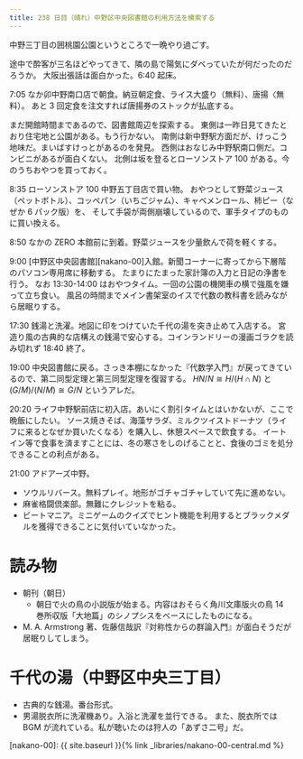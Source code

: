 ```yaml
---
title: 238 日目（晴れ）中野区中央図書館の利用方法を模索する
---
```


中野三丁目の囲桃園公園というところで一晩やり過ごす。

途中で酔客が三名ほどやってきて、隣の島で陽気にダベっていたが何だったのだろうか。
大阪出張話は面白かった。6:40 起床。

7:05 なか卯中野南口店で朝食。納豆朝定食、ライス大盛り（無料）、唐揚〈無料）。
あと 3 回定食を注文すれば唐揚券のストックが払底する。

まだ開館時間まであるので、図書館周辺を探索する。
東側は一昨日見てきたとおり住宅地と公園がある。もう行かない。
南側は新中野駅方面だが、けっこう地味だ。まいばすけっとがあるのを発見。
西側はおなじみ中野駅南口側だ。コンビニがあるが面白くない。
北側は坂を登るとローソンストア 100 がある。今のうちおやつを買っておく。

8:35 ローソンストア 100 中野五丁目店で買い物。
おやつとして野菜ジュース（ペットボトル）、コッペパン（いちごジャム）、キャベメンロール、柿ピー（なぜか 6 パック版）を、
そして手袋が両側崩壊しているので、軍手タイプのものに買い換える。

8:50 なかの ZERO 本館前に到着。野菜ジュースを少量飲んで荷を軽くする。

9:00 [中野区中央図書館][nakano-00]入館。新聞コーナーに寄ってから下層階のパソコン専用席に移動する。
たまりにたまった家計簿の入力と日記の浄書を行う。
なお 13:30-14:00 はおやつタイム。一回の公園の機関車の横で強風を嫌って立ち食い。
風呂の時間までメイン書架室のイスで代数の教科書を読みながら居眠りする。

17:30 銭湯と洗濯。地図に印をつけていた千代の湯を突き止めて入店する。
宮造り風の古典的な店構えの銭湯で安心する。コインランドリーの漫画ゴラクを読み切れず 18:40 終了。

19:00 中央図書館に戻る。さっき本棚になかった『代数学入門』が戻ってきているので、第二同型定理と第三同型定理を復習する。
$HN/N \cong H/(H \cap N)$ と $(G/M)/(N/M) \cong G/N$ というアレだ。

20:20 ライフ中野駅前店に初入店。あいにく割引タイムとはいかないが、ここで晩飯にしたい。
ソース焼きそば、海藻サラダ、ミルクツイストドーナツ（ライフに来るとなぜか買いたくなる）を購入し、休憩スペースで飲食する。
イートイン等で食事を済ますことには、冬の寒さをしのげることと、食後のゴミを処分できることの利点がある。

21:00 アドアーズ中野。
* ソウルリバース。無料プレイ。地形がゴチャゴチャしていて先に進めない。
* 麻雀格闘倶楽部。無難にクレジットを粘る。
* ビートマニア。ミニゲームのクイズでヒント機能を利用するとブラックメダルを獲得できることに気付いていなかった。

# 読み物

* 朝刊（朝日）
  * 朝日で火の鳥の小説版が始まる。内容はおそらく角川文庫版火の鳥 14 巻所収版「大地篇」のシノプシスをベースにしたものになる。
* M. A. Armstrong 著、佐藤信哉訳『対称性からの群論入門』が面白そうだが居眠りしてしまう。

# 千代の湯（中野区中央三丁目）

* 古典的な銭湯。番台形式。
* 男湯脱衣所に洗濯機あり。入浴と洗濯を並行できる。
  また、脱衣所では BGM が流れている。私が聴いたのは狩人の「あずさ二号」だ。

[nakano-00]: {{ site.baseurl }}{% link _libraries/nakano-00-central.md %}
